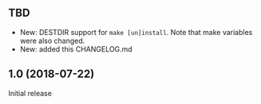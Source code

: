 TBD
---

 - New: DESTDIR support for `make [un]install`. Note that make variables were also
   changed.
 - New: added this CHANGELOG.md


1.0 (2018-07-22)
----------------

Initial release
